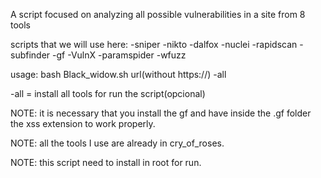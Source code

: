 A script focused on analyzing all possible vulnerabilities in a site from 
 8 tools 

scripts that we will use here:
-sniper
-nikto
-dalfox
-nuclei
-rapidscan
-subfinder
-gf
-VulnX
-paramspider
-wfuzz

usage:
bash Black_widow.sh url(without https://) -all

-all = install all tools for run the script(opcional) 

NOTE: it is necessary that you install the gf and have inside
the .gf folder the xss extension to work properly.


NOTE: all the tools I use are already in cry_of_roses.

NOTE: this script need to install in root for run.